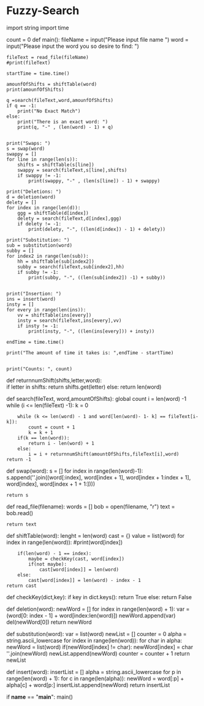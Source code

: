 # Fuzzy-Search

import string
import time

count = 0 
def main():
    fileName = input("Please input file name ")
    word = input("Please input the word you so desire to find: ")

    fileText = read_file(fileName)
    #print(fileText)

    startTime = time.time()

    amounfOfShifts = shiftTable(word)
    print(amounfOfShifts)                  

    q =search(fileText,word,amounfOfShifts)
    if q == -1:
        print("No Exact Match")
    else:
        print("There is an exact word: ")
        print(q, "-" , (len(word) - 1) + q)


    print("Swaps: ")
    s = swap(word)
    swappy = []
    for line in range(len(s)):
        shifts = shiftTable(s[line])
        swappy = search(fileText,s[line],shifts)
        if swappy != -1:
            print(swappy, "-" , (len(s[line]) - 1) + swappy)

    print("Deletions: ")
    d = deletion(word)
    delety = []
    for index in range(len(d)):
        ggg = shiftTable(d[index])
        delety = search(fileText,d[index],ggg)
        if delety != -1:
            print(delety, "-", ((len(d[index]) - 1) + delety))

    print("Substitution: ")
    sub = substitution(word)
    subby = []
    for index2 in range(len(sub)):
        hh = shiftTable(sub[index2])
        subby = search(fileText,sub[index2],hh)
        if subby != -1:
            print(subby, "-", ((len(sub[index2]) -1) + subby))


    print("Insertion: ")
    ins = insert(word)
    insty = []
    for every in range(len(ins)):
        vv = shiftTable(ins[every])
        insty = search(fileText,ins[every],vv)
        if insty != -1:
            print(insty, "-", ((len(ins[every])) + insty))

    endTime = time.time()

    print("The amount of time it takes is: ",endTime - startTime)


    print("Counts: ", count)






def returnnumShift(shifts,letter,word):         
    if letter in shifts:
        return shifts.get(letter)
    else:
        return len(word)



def search(fileText, word,amountOfShifts):
    global count
    i = len(word) -1
    while (i <= len(fileText) -1):
        k = 0

        while (k <= len(word) - 1 and word[len(word)- 1- k] == fileText[i-k]):
            count = count + 1
            k = k + 1
        if(k == len(word)):
            return i - len(word) + 1
        else:
            i = i + returnnumShift(amountOfShifts,fileText[i],word)
    return -1


def swap(word):
    s = []
    for index in range(len(word)-1):
        s.append(''.join((word[:index], word[index + 1], word[index + 1:index + 1], word[index], word[index + 1 + 1:])))

    return s


def read_file(filename):
    words = []
    bob = open(filename, "r")
    text = bob.read() 

    return text


def shiftTable(word):
    lenght = len(word)
    cast = {}
    value = list(word)
    for index in range(len(word)):
        #print(word[index])

        if(len(word) - 1 == index):
            maybe = checkKey(cast, word[index])
            if(not maybe):
                cast[word[index]] = len(word)
        else:
            cast[word[index]] = len(word) - index - 1
    return cast


def checkKey(dict,key):
    if key in dict.keys():
        return True
    else:
        return False

def deletion(word):
    newWord = []
    for index in range(len(word) + 1):
        var = (word[0: index - 1] + word[index:len(word)])
        newWord.append(var)
    del(newWord[0])
    return newWord

def substitution(word):
    var = list(word)
    newList = []
    counter = 0
    alpha = string.ascii_lowercase
    for index in range(len(word)):
        for char in alpha:
            newWord = list(word)
            if(newWord[index] != char):
                newWord[index] = char
                ''.join(newWord)
                newList.append(newWord)
                counter = counter + 1
    return newList

def insert(word):
    insertList = []
    alpha = string.ascii_lowercase
    for p in range(len(word) + 1):
        for c in range(len(alpha)):
            newWord = word[:p] + alpha[c] + word[p:]
            insertList.append(newWord)
    return insertList



if __name__ == "__main__":
    main()
